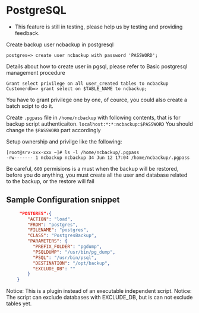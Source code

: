 # PostgreSQL

* This feature is still in testing, please help us by testing and providing feedback.

Create backup user ncbackup in postgresql

`postgres=> create user ncbackup with password 'PASSWORD';`

Details about how to create user in pgsql, please refer to Basic postgresql management procedure

`Grant select privilege on all user_created tables to ncbackup
Customerdb=> grant select on $TABLE_NAME to ncbackup;`

You have to grant privilege one by one, of cource, you could also create a batch scipt to do it.

Create `.pgpass` file in `/home/ncbackup` with following contents, that is for backup script authenticaiton.
`localhost:*:*:ncbackup:$PASSWORD`
You should change the `$PASSWORD` part accordingly

Setup ownership and privilge like the following:

```
[root@srv-xxx-xxx ~]# ls -l /home/ncbackup/.pgpass
-rw------- 1 ncbackup ncbackup 34 Jun 12 17:04 /home/ncbackup/.pgpass
```

Be careful, `600` permisions is a must when the backup will be restored, before you do anything, you must create all the user and database related to the backup, or the restore will fail

## Sample Configuration snippet
```json
     "POSTGRES":{
        "ACTION": "load",
        "FROM": "postgres",
        "FILENAME": "postgres",
        "CLASS": "PostgresBackup",
        "PARAMETERS": {
          "PREFIX_FOLDER": "pgdump",
          "PSQLDUMP": "/usr/bin/pg_dump",
          "PSQL": "/usr/bin/psql",
          "DESTINATION": "/opt/backup",
          "EXCLUDE_DB": ""
        }
    }
```

Notice: This is a plugin instead of an executable independent script.
Notice: The script can exclude databases with EXCLUDE_DB, but is can not exclude tables yet.
